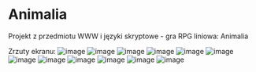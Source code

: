 # Animalia
Projekt z przedmiotu WWW i języki skryptowe - gra RPG liniowa: Animalia

Zrzuty ekranu:
![image](https://user-images.githubusercontent.com/56121193/123823109-2e4c2600-d8fd-11eb-95ad-fe80104c7fc6.png)
![image](https://user-images.githubusercontent.com/56121193/123823390-6f443a80-d8fd-11eb-95b1-e80b64401658.png)
![image](https://user-images.githubusercontent.com/56121193/123823449-7f5c1a00-d8fd-11eb-96d0-3451b158c2a9.png)
![image](https://user-images.githubusercontent.com/56121193/123824678-8d5e6a80-d8fe-11eb-8682-5f1e95c6c7b7.png)
![image](https://user-images.githubusercontent.com/56121193/123824772-9ea77700-d8fe-11eb-9e5d-ef2d5329ce80.png)
![image](https://user-images.githubusercontent.com/56121193/123824889-b5e66480-d8fe-11eb-8664-8d691d8d9861.png)
![image](https://user-images.githubusercontent.com/56121193/123825020-d3b3c980-d8fe-11eb-82fe-5d56705008e8.png)
![image](https://user-images.githubusercontent.com/56121193/123824950-c39bea00-d8fe-11eb-9f62-295be43dde27.png)
![image](https://user-images.githubusercontent.com/56121193/123824152-13c67c80-d8fe-11eb-90dc-817db7935d04.png)
![image](https://user-images.githubusercontent.com/56121193/123823325-5f2c5b00-d8fd-11eb-8448-5f7039df1305.png)
![image](https://user-images.githubusercontent.com/56121193/123824221-22ad2f00-d8fe-11eb-9df9-a5ce7c7ca33c.png)
![image](https://user-images.githubusercontent.com/56121193/123824371-46707500-d8fe-11eb-8a23-29a9b73b40fa.png)



